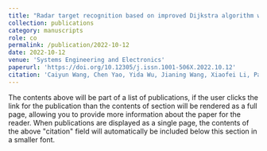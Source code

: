 ```yaml
---
title: "Radar target recognition based on improved Dijkstra algorithm with time-frequency domain filtering"
collection: publications
category: manuscripts
role: co
permalink: /publication/2022-10-12
date: 2022-10-12
venue: 'Systems Engineering and Electronics'
paperurl: 'https://doi.org/10.12305/j.issn.1001-506X.2022.10.12'
citation: 'Caiyun Wang, Chen Yao, Yida Wu, Jianing Wang, Xiaofei Li, Panpan Huang. (2022). &quot;Radar target recognition based on improved Dijkstra algorithm with time-frequency domain filtering.&quot; <i>Systems Engineering and Electronics</i>. 44(10): 3090-3095.'
---
```


The contents above will be part of a list of publications, if the user clicks the link for the publication than the contents of section will be rendered as a full page, allowing you to provide more information about the paper for the reader. When publications are displayed as a single page, the contents of the above "citation" field will automatically be included below this section in a smaller font.
